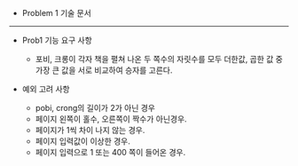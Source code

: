 - Problem 1 기술 문서
---
- Prob1 기능 요구 사항

    - 포비, 크롱이 각자 책을 펼쳐 나온 두 쪽수의 자릿수를 모두 더한값, 곱한 값 중 가장 큰 값을 서로 비교하여 승자를 고른다.
  
- 예외 고려 사항
  - pobi, crong의 길이가 2가 아닌 경우
  - 페이지 왼쪽이 홀수, 오른쪽이 짝수가 아닌경우.
  - 페이지가 1씩 차이 나지 않는 경우.
  - 페이지 입력값이 이상한 경우.
  - 페이지 입력으로 1 또는 400 쪽이 들어온 경우.